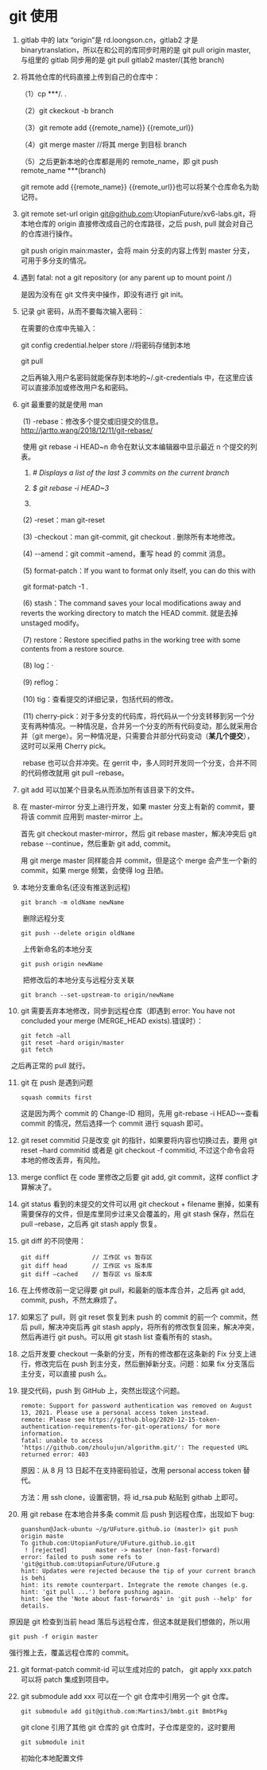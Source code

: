 # git 使用

1. gitlab 中的 latx “origin”是 rd.loongson.cn，gitlab2 才是 binarytranslation，所以在和公司的库同步时用的是 git pull origin master, 与组里的 gitlab 同步用的是 git pull gitlab2 master/(其他 branch)

2. 将其他仓库的代码直接上传到自己的仓库中：

   （1）cp ***/. .

   （2）git ckeckout -b branch

   （3）git remote add {{remote_name}} {{remote_url}}

   （4）git merge master //将其 merge 到目标 branch

   （5）之后更新本地的仓库都是用的 remote_name，即 git push remote_name ***(branch)

   git remote add {{remote_name}} {{remote_url}}也可以将某个仓库命名为助记符。

3. git remote set-url origin git@github.com:UtopianFuture/xv6-labs.git，将本地仓库的 origin 直接修改成自己的仓库路径，之后 push, pull 就会对自己的仓库进行操作。

   git push origin main:master，会将 main 分支的内容上传到 master 分支，可用于多分支的情况。

4. 遇到 fatal: not a git repository (or any parent up to mount point /)

   是因为没有在 git 文件夹中操作，即没有进行 git init。

5. 记录 git 密码，从而不要每次输入密码：

   在需要的仓库中先输入：

   git config credential.helper store //将密码存储到本地

   git pull

   之后再输入用户名密码就能保存到本地的~/.git-credentials 中，在这里应该可以直接添加或修改用户名和密码。

6. git 最重要的就是使用 man

   ​	(1) -rebase：修改多个提交或旧提交的信息。http://jartto.wang/2018/12/11/git-rebase/

   ​	使用 git rebase -i HEAD~n 命令在默认文本编辑器中显示最近 n 个提交的列表。



   1. *# 	Displays a list of the last 3 commits on the current branch*

   2. *$ 	git rebase -i HEAD~3*

   3.

   ​	 (2) -reset：man git-reset

   ​	 (3) -checkout：man git-commit, git checkout . 删除所有本地修改。

   ​	 (4) --amend：git commit –amend，重写 head 的 commit 消息。

   ​	 (5) format-patch：If you want to format only <commit> itself, you can do this with

   ​	 git format-patch -1 <commit>.

   ​	 (6) stash：The command saves your local modifications away and reverts the working directory to match the HEAD commit. 就是去掉 unstaged modify。

   ​	 (7) restore：Restore specified paths in the working tree with some contents from a restore source.

   ​	 (8) log：·

   ​	 (9) reflog：

   ​	 (10) tig：查看提交的详细记录，包括代码的修改。

   ​	 (11) cherry-pick：对于多分支的代码库，将代码从一个分支转移到另一个分支有两种情况。一种情况是，合并另一个分支的所有代码变动，那么就采用合并（git merge）。另一种情况是，只需要合并部分代码变动（**某几个提交**），这时可以采用 Cherry pick。

   ​	rebase 也可以合并冲突。在 gerrit 中，多人同时开发同一个分支，合并不同的代码修改就用 git pull –rebase。

7. git add 可以加某个目录名从而添加所有该目录下的文件。

8. 在 master-mirror 分支上进行开发，如果 master 分支上有新的 commit，要将该 commit 应用到 master-mirror 上。

   首先 git checkout master-mirror，然后 git rebase master，解决冲突后 git rebase --continue，然后重新 git add, commit。

   用 git merge master 同样能合并 commit，但是这个 merge 会产生一个新的 commit，如果 merge 频繁，会使得 log 丑陋。

9. 本地分支重命名(还没有推送到远程)

   ```plain
   git branch -m oldName newName
   ```

   ​	删除远程分支

   ```plain
   git push --delete origin oldName
   ```

   ​	上传新命名的本地分支

   ```plain
   git push origin newName
   ```

   ​	把修改后的本地分支与远程分支关联

   ```plain
   git branch --set-upstream-to origin/newName
   ```

10. git 需要丢弃本地修改，同步到远程仓库（即遇到 error: You have not concluded your merge (MERGE_HEAD exists).错误时）：

    ```plain
    git fetch –all
    git reset –hard origin/master
    git fetch
    ```

   ​	之后再正常的 pull 就行。

11. git 在 push 是遇到问题

    ```plain
    squash commits first
    ```

    这是因为两个 commit 的 Change-ID 相同，先用 git-rebase -i HEAD~~查看 commit 的情况，然后选择一个 commit 进行 squash 即可。

12. git reset commitid 只是改变 git 的指针，如果要将内容也切换过去，要用 git reset –hard commitid 或者是 git checkout -f commitid, 不过这个命令会将本地的修改丢弃，有风险。

13. merge conflict 在 code 里修改之后要 git add, git commit，这样 conflict 才算解决了。

14. git status 看到的未提交的文件可以用 git checkout + filename 删掉，如果有需要保存的文件，但是库里同步过来又会覆盖的，用 git stash 保存，然后在 pull –rebase，之后再 git stash apply 恢复。

15. git diff 的不同使用：

    ```plain
    git diff            // 工作区 vs 暂存区
    git diff head       // 工作区 vs 版本库
    git diff –cached    // 暂存区 vs 版本库
    ```

16. 在上传修改前一定记得要 git pull，和最新的版本库合并，之后再 git add, commit, push，不然太麻烦了。

17. 如果忘了 pull，则 git reset 恢复到未 push 的 commit 的前一个 commit，然后 pull，解决冲突后再 git stash apply，将所有的修改恢复回来，解决冲突，然后再进行 git push。可以用 git stash list 查看所有的 stash。

18. 之后开发要 checkout 一条新的分支，所有的修改都在这条新的 Fix 分支上进行，修改完后在 push 到主分支，然后删掉新分支。问题：如果 fix 分支落后主分支，可以直接 push 么。

19. 提交代码，push 到 GitHub 上，突然出现这个问题。

    ```plain
    remote: Support for password authentication was removed on August 13, 2021. Please use a personal access token instead.
    remote: Please see https://github.blog/2020-12-15-token-authentication-requirements-for-git-operations/ for more information.
    fatal: unable to access 'https://github.com/zhoulujun/algorithm.git/': The requested URL returned error: 403
    ```

    原因：从 8 月 13 日起不在支持密码验证，改用 personal access token 替代。

    方法：用 ssh clone，设置密钥，将 id_rsa.pub 粘贴到 githab 上即可。

20. 用 git rebase 在本地合并多条 commit 后 push 到远程仓库，出现如下 bug:

    ```plain
    guanshun@Jack-ubuntu ~/g/UFuture.github.io (master)> git push origin maste
    To github.com:UtopianFuture/UFuture.github.io.git
     ! [rejected]        master -> master (non-fast-forward)
    error: failed to push some refs to 'git@github.com:UtopianFuture/UFuture.g
    hint: Updates were rejected because the tip of your current branch is behi
    hint: its remote counterpart. Integrate the remote changes (e.g.
    hint: 'git pull ...') before pushing again.
    hint: See the 'Note about fast-forwards' in 'git push --help' for details.
    ```

原因是 git 检查到当前 head 落后与远程仓库，但这本就是我们想做的，所以用

```plain
git push -f origin master
```

强行推上去，覆盖远程仓库的 commit。

21. git format-patch commit-id 可以生成对应的 patch， git apply xxx.patch 可以将 patch 集成到项目中。

22. git submodule add xxx 可以在一个 git 仓库中引用另一个 git 仓库。

    ```plain
    git submodule add git@github.com:Martins3/bmbt.git BmbtPkg
    ```

    git clone 引用了其他 git 仓库的 git 仓库时，子仓库是空的，这时要用

    ```plain
    git submodule init
    ```

    初始化本地配置文件
